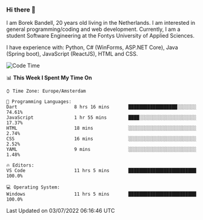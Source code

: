 ### Hi there 👋

I am Borek Bandell, 20 years old living in the Netherlands. I am interested in general programming/coding and web development. Currently, I am a student Software Engineering at the Fontys University of Applied Sciences.

I have experience with: Python, C# (WinForms, ASP.NET Core), Java (Spring boot), JavaScript (ReactJS), HTML and CSS.

<!--START_SECTION:waka-->
![Code Time](http://img.shields.io/badge/Code%20Time-203%20hrs%2018%20mins-blue)

📊 **This Week I Spent My Time On** 

```text
⌚︎ Time Zone: Europe/Amsterdam

💬 Programming Languages: 
Dart                     8 hrs 16 mins       ██████████████████░░░░░░░   74.61% 
JavaScript               1 hr 55 mins        ████░░░░░░░░░░░░░░░░░░░░░   17.37% 
HTML                     18 mins             ░░░░░░░░░░░░░░░░░░░░░░░░░   2.74% 
CSS                      16 mins             ░░░░░░░░░░░░░░░░░░░░░░░░░   2.52% 
YAML                     9 mins              ░░░░░░░░░░░░░░░░░░░░░░░░░   1.48%

🔥 Editors: 
VS Code                  11 hrs 5 mins       █████████████████████████   100.0%

💻 Operating System: 
Windows                  11 hrs 5 mins       █████████████████████████   100.0%

```


 Last Updated on 03/07/2022 06:16:46 UTC
<!--END_SECTION:waka-->

<!--**tcBorek2002/tcBorek2002** is a ✨ _special_ ✨ repository because its `README.md` (this file) appears on your GitHub profile.

Here are some ideas to get you started:

- 🔭 I’m currently working on ...
- 🌱 I’m currently learning ...
- 👯 I’m looking to collaborate on ...
- 🤔 I’m looking for help with ...
- 💬 Ask me about ...
- 📫 How to reach me: ...
- 😄 Pronouns: ...
- ⚡ Fun fact: ...
-->
